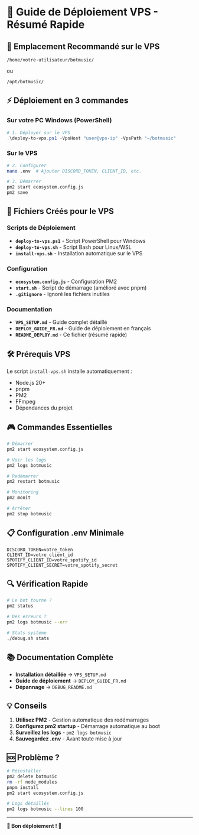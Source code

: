 # 🚀 Guide de Déploiement VPS - Résumé Rapide

## 🎯 Emplacement Recommandé sur le VPS

```
/home/votre-utilisateur/botmusic/
```
ou
```
/opt/botmusic/
```

## ⚡ Déploiement en 3 commandes

### Sur votre PC Windows (PowerShell)

```powershell
# 1. Déployer sur le VPS
.\deploy-to-vps.ps1 -VpsHost "user@vps-ip" -VpsPath "~/botmusic"
```

### Sur le VPS

```bash
# 2. Configurer
nano .env  # Ajouter DISCORD_TOKEN, CLIENT_ID, etc.

# 3. Démarrer
pm2 start ecosystem.config.js
pm2 save
```

## 📂 Fichiers Créés pour le VPS

### Scripts de Déploiement
- **`deploy-to-vps.ps1`** - Script PowerShell pour Windows
- **`deploy-to-vps.sh`** - Script Bash pour Linux/WSL
- **`install-vps.sh`** - Installation automatique sur le VPS

### Configuration
- **`ecosystem.config.js`** - Configuration PM2
- **`start.sh`** - Script de démarrage (amélioré avec pnpm)
- **`.gitignore`** - Ignoré les fichiers inutiles

### Documentation
- **`VPS_SETUP.md`** - Guide complet détaillé
- **`DEPLOY_GUIDE_FR.md`** - Guide de déploiement en français
- **`README_DEPLOY.md`** - Ce fichier (résumé rapide)

## 🛠️ Prérequis VPS

Le script `install-vps.sh` installe automatiquement :
- Node.js 20+
- pnpm
- PM2
- FFmpeg
- Dépendances du projet

## 🎮 Commandes Essentielles

```bash
# Démarrer
pm2 start ecosystem.config.js

# Voir les logs
pm2 logs botmusic

# Redémarrer
pm2 restart botmusic

# Monitoring
pm2 monit

# Arrêter
pm2 stop botmusic
```

## 📋 Configuration .env Minimale

```env
DISCORD_TOKEN=votre_token
CLIENT_ID=votre_client_id
SPOTIFY_CLIENT_ID=votre_spotify_id
SPOTIFY_CLIENT_SECRET=votre_spotify_secret
```

## 🔍 Vérification Rapide

```bash
# Le bot tourne ?
pm2 status

# Des erreurs ?
pm2 logs botmusic --err

# Stats système
./debug.sh stats
```

## 📚 Documentation Complète

- **Installation détaillée** → `VPS_SETUP.md`
- **Guide de déploiement** → `DEPLOY_GUIDE_FR.md`
- **Dépannage** → `DEBUG_README.md`

## 💡 Conseils

1. **Utilisez PM2** - Gestion automatique des redémarrages
2. **Configurez pm2 startup** - Démarrage automatique au boot
3. **Surveillez les logs** - `pm2 logs botmusic`
4. **Sauvegardez .env** - Avant toute mise à jour

## 🆘 Problème ?

```bash
# Réinstaller
pm2 delete botmusic
rm -rf node_modules
pnpm install
pm2 start ecosystem.config.js

# Logs détaillés
pm2 logs botmusic --lines 100
```

---

**🎵 Bon déploiement ! 🚀**

